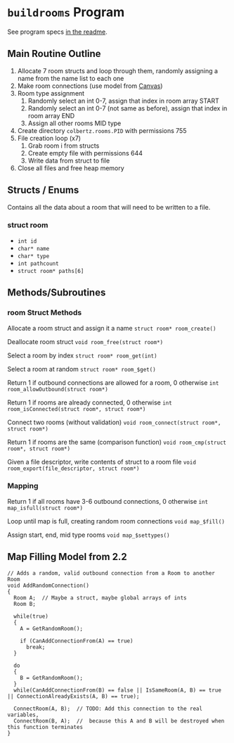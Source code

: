 # `buildrooms` Program

See program specs [in the readme](../README.md#room-generator-program).

## Main Routine Outline
1. Allocate 7 room structs and loop through them, randomly assigning a name from the name list to each one
2. Make room connections (use model from [Canvas](https://oregonstate.instructure.com/courses/1780106/pages/2-dot-2-program-outlining-in-program-2))
3. Room type assignment
    1. Randomly select an int 0-7, assign that index in room array START
    2. Randomly select an int 0-7 (not same as before), assign that index in room array END
    3. Assign all other rooms MID type
4. Create directory `colbertz.rooms.PID` with permissions 755
5. File creation loop (x7)
    1. Grab room i from structs
    2. Create empty file with permissions 644
    3. Write data from struct to file
5. Close all files and free heap memory

## Structs / Enums

Contains all the data about a room that will need to be written to a file.
### struct room
+ `int id`
+ `char* name`
+ `char* type`
+ `int pathcount`
+ `struct room* paths[6]`

## Methods/Subroutines
### room Struct Methods
Allocate a room struct and assign it a name
`struct room* room_create()`

Deallocate room struct
`void room_free(struct room*)`

Select a room by index
`struct room* room_get(int)`

Select a room at random
`struct room* room_$get()`

Return 1 if outbound connections are allowed for a room, 0 otherwise
`int room_allowOutbound(struct room*)`

Return 1 if rooms are already connected, 0 otherwise
`int room_isConnected(struct room*, struct room*)`

Connect two rooms (without validation)
`void room_connect(struct room*, struct room*)`

Return 1 if rooms are the same (comparison function)
`void room_cmp(struct room*, struct room*)`

Given a file descriptor, write contents of struct to a room file
`void room_export(file_descriptor, struct room*)`


### Mapping
Return 1 if all rooms have 3-6 outbound connections, 0 otherwise
`int map_isfull(struct room*)`

Loop until map is full, creating random room connections
`void map_$fill()`

Assign start, end, mid type rooms
`void map_$settypes()`

## Map Filling Model from 2.2
```
// Adds a random, valid outbound connection from a Room to another Room
void AddRandomConnection()  
{
  Room A;  // Maybe a struct, maybe global arrays of ints
  Room B;

  while(true)
  {
    A = GetRandomRoom();

    if (CanAddConnectionFrom(A) == true)
      break;
  }

  do
  {
    B = GetRandomRoom();
  }
  while(CanAddConnectionFrom(B) == false || IsSameRoom(A, B) == true || ConnectionAlreadyExists(A, B) == true);

  ConnectRoom(A, B);  // TODO: Add this connection to the real variables, 
  ConnectRoom(B, A);  //  because this A and B will be destroyed when this function terminates
}
```
